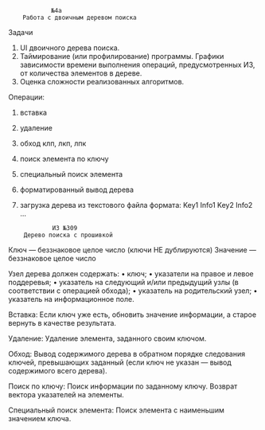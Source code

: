                 №4а 
        Работа с двоичным деревом поиска

Задачи
1. UI двоичного дерева поиска.
2. Таймирование (или профилирование) программы. Графики зависимости
времени выполнения операций, предусмотренных ИЗ, от количества элементов в дереве.
3. Оценка сложности реализованных алгоритмов.

Операции:
1. вставка
2. удаление
3. обход клп, лкп, лпк
4. поиск элемента по ключу
5. специальный поиск элемента
6. форматированный вывод дерева
7. загрузка дерева из текстового файла формата:
Key1
Info1
Key2
Info2
...


                ИЗ №309 
        Дерево поиска с прошивкой

Ключ — беззнаковое целое число (ключи НЕ дублируются)
Значение — беззнаковое целое число

Узел дерева должен содержать:
• ключ;
• указатели на правое и левое поддеревья;
• указатель на следующий и/или предыдущий узлы (в соответствии с операцией обхода);
• указатель на родительский узел;
• указатель на информационное поле.

Вставка:
Если ключ уже есть, обновить значение информации, а старое вернуть в качестве результата.

Удаление:
Удаление элемента, заданного своим ключом.

Обход:
Вывод содержимого дерева в обратном порядке следования ключей, превышающих заданный
(если ключ не указан — вывод содержимого всего дерева).

Поиск по ключу:
Поиск информации по заданному ключу. Возврат вектора указателей на элементы.

Специальный поиск элемента:
Поиск элемента с наименьшим значением ключа.